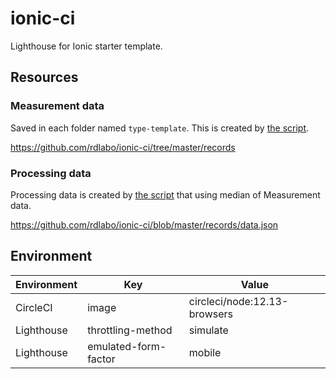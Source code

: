 # ionic-ci
Lighthouse for Ionic starter template.

## Resources
### Measurement data
Saved in each folder named `type-template`. This is created by [the script](https://github.com/rdlabo/ionic-ci/blob/master/scripts/measurement/index.ts).

https://github.com/rdlabo/ionic-ci/tree/master/records

### Processing data
Processing data is created by [the script](https://github.com/rdlabo/ionic-ci/tree/master/scripts/create-data) that using median of Measurement data.

https://github.com/rdlabo/ionic-ci/blob/master/records/data.json

## Environment

| Environment  |  Key  | Value |
| ---- | ---- |  ---- |      
|  CircleCI  |  image  |  circleci/node:12.13-browsers  | 
|  Lighthouse  |  throttling-method  | simulate  |
|  Lighthouse  |  emulated-form-factor  | mobile  | 

